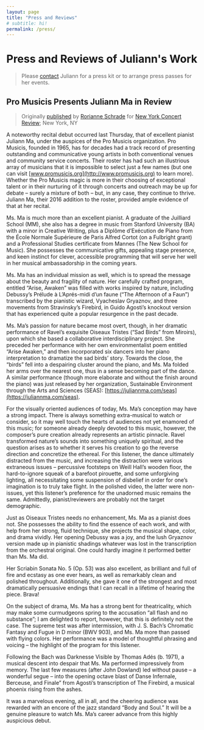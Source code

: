 ```yaml
---
layout: page
title: "Press and Reviews"
# subtitle: hi!
permalink: /press/
---
```


# Press and Reviews of Juliann's Work

> Please [contact](/#contact) Juliann for a press kit or to arrange press passes for her events.

## Pro Musicis Presents Juliann Ma in Review

> Originally [published](http://nyconcertreview.com/reviews/pro-musicis-presents-juliann-ma-in-review/) by [Rorianne Schrade](http://nyconcertreview.com/author/rorianne/) for [New York Concert Review](http://nyconcertreview.com/); New York, NY

A noteworthy recital debut occurred last Thursday, that of excellent pianist Juliann Ma, under the auspices of the Pro Musicis organization. Pro Musicis, founded in 1965, has for decades had a track record of presenting outstanding and communicative young artists in both conventional venues and community service concerts. Their roster has had such an illustrious array of musicians that it is impossible to select just a few names (but one can visit [www.promusicis.org](http://www.promusicis.org) to learn more). Whether the Pro Musicis magic is more in their choosing of exceptional talent or in their nurturing of it through concerts and outreach may be up for debate – surely a mixture of both – but, in any case, they continue to thrive. Juliann Ma, their 2016 addition to the roster, provided ample evidence of that at her recital.

Ms. Ma is much more than an excellent pianist. A graduate of the Juilliard School (MM), she also has a degree in music from Stanford University (BA) with a minor in Creative Writing, plus a Diplôme d’Exécution de Piano from the École Normale Supérieure de Paris Alfred Cortot (on a Fulbright grant) and a Professional Studies certificate from Mannes (The New School for Music). She possesses the communicative gifts, appealing stage presence, and keen instinct for clever, accessible programming that will serve her well in her musical ambassadorship in the coming years.

Ms. Ma has an individual mission as well, which is to spread the message about the beauty and fragility of nature. Her carefully crafted program, entitled “Arise, Awaken” was filled with works inspired by nature, including Debussy’s Prélude à L’Aprés-midi d’un faune (“The Afternoon of a Faun”) transcribed by the pianistic wizard, Vyacheslav Gryaznov, and three movements from Stravinsky’s Firebird, in Guido Agosti’s knockout version that has experienced quite a popular resurgence in the past decade.

Ms. Ma’s passion for nature became most overt, though, in her dramatic performance of Ravel’s exquisite Oiseaux Tristes (“Sad Birds” from Miroirs), upon which she based a collaborative interdisciplinary project. She preceded her performance with her own environmentalist poem entitled “Arise Awaken,” and then incorporated six dancers into her piano interpretation to dramatize the sad birds’ story. Towards the close, the “birds” fell into a despairing cluster around the piano, and Ms. Ma folded her arms over the nearest one, thus in a sense becoming part of the dance. A similar performance (though more elaborate and without the finish around the piano) was just released by her organization, Sustainable Environment through the Arts and Sciences (SEAS): [https://juliannma.com/seas](https://juliannma.com/seas).

For the visually oriented audiences of today, Ms. Ma’s conception may have a strong impact. There is always something extra-musical to watch or consider, so it may well touch the hearts of audiences not yet enamored of this music; for someone already deeply devoted to this music, however, the composer’s pure creation already represents an artistic pinnacle. Ravel transformed nature’s sounds into something uniquely spiritual, and the question arises as to whether it serves his creation to go the reverse direction and concretize the ethereal. For this listener, the dance ultimately distracted from the music, and increasing the distraction were various extraneous issues – percussive footsteps on Weill Hall’s wooden floor, the hard-to-ignore squeak of a barefoot pirouette, and some unforgiving lighting, all necessitating some suspension of disbelief in order for one’s imagination is to truly take flight. In the polished video, the latter were non-issues, yet this listener’s preference for the unadorned music remains the same. Admittedly, pianist/reviewers are probably not the target demographic.

Just as Oiseaux Tristes needs no enhancement, Ms. Ma as a pianist does not. She possesses the ability to find the essence of each work, and with help from her strong, fluid technique, she projects the musical shape, color, and drama vividly. Her opening Debussy was a joy, and the lush Gryaznov version made up in pianistic shadings whatever was lost in the transcription from the orchestral original. One could hardly imagine it performed better than Ms. Ma did.

Her Scriabin Sonata No. 5 (Op. 53) was also excellent, as brilliant and full of fire and ecstasy as one ever hears, as well as remarkably clean and polished throughout. Additionally, she gave it one of the strongest and most dramatically persuasive endings that I can recall in a lifetime of hearing the piece. Brava!

On the subject of drama, Ms. Ma has a strong bent for theatricality, which may make some curmudgeons spring to the accusation “all flash and no substance”; I am delighted to report, however, that this is definitely not the case. The supreme test was after intermission, with J. S. Bach’s Chromatic Fantasy and Fugue in D minor (BWV 903), and Ms. Ma more than passed with flying colors. Her performance was a model of thoughtful phrasing and voicing – the highlight of the program for this listener.

Following the Bach was Darknesse Visible by Thomas Adés (b. 1971), a musical descent into despair that Ms. Ma performed impressively from memory. The last few measures (after John Dowland) led without pause – a wonderful segue – into the opening octave blast of Danse Infernale, Berceuse, and Finale” from Agosti’s transcription of The Firebird, a musical phoenix rising from the ashes.

It was a marvelous evening, all in all, and the cheering audience was rewarded with an encore of the jazz standard “Body and Soul.” It will be a genuine pleasure to watch Ms. Ma’s career advance from this highly auspicious debut.
